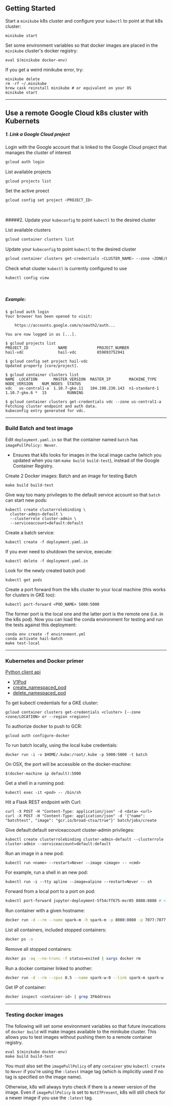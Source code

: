 ## Getting Started

Start a `minikube` k8s cluster and configure your `kubectl` to point at that k8s
cluster:

```
minikube start
```

Set some environment variables so that docker images are placed in the
`minikube` cluster's docker registry:

```
eval $(minikube docker-env)
```

If you get a weird minikube error, try:

```
minikube delete
rm -rf ~/.minikube
brew cask reinstall minikube # or equivalent on your OS
minikube start
```

---

## Use a remote Google Cloud k8s cluster with Kubernets

##### 1. Link a Google Cloud project

Login with the Google account that is linked to the Google Cloud project that manages the cluster of interest

```sh
gcloud auth login
```

List available projects

```
gcloud projects list
```

Set the active proect

```sh
gcloud config set project <PROJECT_ID>
```

<br>

#####2. Update your `kubeconfig` to point `kubectl` to the desired cluster

List available clusters

```sh
gcloud container clusters list
```

Update your `kubeconfig` to point `kubectl` to the desired cluster

```sh
gcloud container clusters get-credentials <CLUSTER_NAME> --zone <ZONE/LOCATION>
```

Check what cluster `kubectl` is currently configured to use

```sh
kubectl config view
```

<br>

##### Example:

```console
$ gcloud auth login
Your browser has been opened to visit:

    https://accounts.google.com/o/oauth2/auth...

You are now logged in as [...].

$ gcloud projects list
PROJECT_ID             NAME             PROJECT_NUMBER
hail-vdc               hail-vdc         859893752941

$ gcloud config set project hail-vdc
Updated property [core/project].

$ gcloud container clusters list
NAME  LOCATION       MASTER_VERSION  MASTER_IP        MACHINE_TYPE   NODE_VERSION    NUM_NODES  STATUS
vdc   us-central1-a  1.10.7-gke.11   104.198.230.143  n1-standard-1  1.10.7-gke.6 *  15         RUNNING

$ gcloud container clusters get-credentials vdc --zone us-central1-a
Fetching cluster endpoint and auth data.
kubeconfig entry generated for vdc.
```

---

### Build Batch and test image

Edit `deployment.yaml.in` so that the container named `batch` has `imagePullPolicy: Never`.

- Ensures that k8s looks for images in the local image cache (which you updated when you ran `make build build-test`), instead of the Google Container Registry.

Create 2 Docker images: Batch and an image for testing Batch

```
make build build-test
```

Give way too many privileges to the default service account so that `batch` can
start new pods:

```
kubectl create clusterrolebinding \
  cluster-admin-default \
  --clusterrole cluster-admin \
  --serviceaccount=default:default
```

Create a batch service:

```
kubectl create -f deployment.yaml.in
```

If you ever need to shutdown the service, execute:

```
kubectl delete -f deployment.yaml.in
```

Look for the newly created batch pod:

```
kubectl get pods
```

Create a port forward from the k8s cluster to your local machine (this works
for clusters in GKE too):

```
kubectl port-forward <POD_NAME> 5000:5000
```

The former port is the local one and the latter port is the remote one (i.e. in
the k8s pod). Now you can load the conda environment for testing and run the
tests against this deployment:

```
conda env create -f environment.yml
conda activate hail-batch
make test-local
```

---

### Kubernetes and Docker primer

[Python client api](https://github.com/kubernetes-client/python/blob/master/kubernetes/README.md)

- [V1Pod](https://github.com/kubernetes-client/python/blob/master/kubernetes/docs/V1Pod.md)
- [create_namespaced_pod](https://github.com/kubernetes-client/python/blob/master/kubernetes/docs/CoreV1Api.md#create_namespaced_pod)
- [delete_namespaced_pod](https://github.com/kubernetes-client/python/blob/master/kubernetes/docs/CoreV1Api.md#delete_namespaced_pod)

To get kubectl credentials for a GKE cluster:

```
gcloud container clusters get-credentials <cluster> [--zone <zone/LOCATION> or --region <region>]
```

To authorize docker to push to GCR:

```
gcloud auth configure-docker
```

To run batch locally, using the local kube credentials:

```
docker run -i -v $HOME/.kube:/root/.kube -p 5000:5000 -t batch
```

On OSX, the port will be accessible on the docker-machine:

```
$(docker-machine ip default):5000
```

Get a shell in a running pod:

```
kubectl exec -it <pod> -- /bin/sh
```

Hit a Flask REST endpoint with Curl:

```
curl -X POST -H "Content-Type: application/json" -d <data> <url>
curl -X POST -H "Content-Type: application/json" -d '{"name": "batchtest", "image": "gcr.io/broad-ctsa/true"}' batch/jobs/create
```

Give default:default serviceaccount cluster-admin privileges:

```
kubectl create clusterrolebinding cluster-admin-default --clusterrole cluster-admin --serviceaccount=default:default
```

Run an image in a new pod:

```
kubectl run <name> --restart=Never --image <image> -- <cmd>
```

For example, run a shell in an new pod:

```
kubectl run -i --tty apline --image=alpine --restart=Never -- sh
```

Forward from a local port to a port on pod:

```sh
kubectl port-forward jupyter-deployment-5f54cff675-msr85 8888:8888 # <local port>:<remote port>
```

Run container with a given hostname:

```sh
docker run -d --rm --name spark-m -h spark-m -p 8080:8080 -p 7077:7077 spark-m
```

List all containers, included stopped containers:

```sh
docker ps -a
```

Remove all stopped containers:

```sh
docker ps -aq --no-trunc -f status=exited | xargs docker rm
```

Run a docker container linked to another:

```sh
docker run -d --rm --cpus 0.5 --name spark-w-0 --link spark-m spark-w -c 1 -m 2g
```

Get IP of container:

```sh
docker inspect <container-id> | grep IPAddress
```

---

### Testing docker images

The following will set some environment variables so that future invocations of
`docker build` will make images available to the minikube cluster. This allows
you to test images without pushing them to a remote container registry.

```
eval $(minikube docker-env)
make build build-test
```

You must also set the `imagePullPolicy` of any `container` you `kubectl create` to `Never` if you're using the `:latest` image tag (which is implicitly used if no tag is specified on the image name).

Otherwise, k8s will always tryto check if there is a newer version of the image. Even if `imagePullPolicy` is set to `NotIfPresent`, k8s will still check for a newer image if you use the `:latest` tag.

